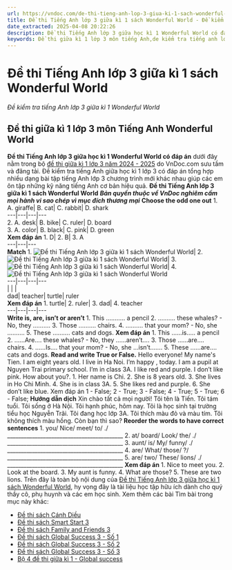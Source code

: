 ```yaml
---
url: https://vndoc.com/de-thi-tieng-anh-lop-3-giua-ki-1-sach-wonderful-world-279146
title: Đề thi Tiếng Anh lớp 3 giữa kì 1 sách Wonderful World - Đề kiểm tra tiếng Anh lớp 3 giữa kì 1 Wonderful World - VnDoc.com
date_extracted: 2025-04-08 20:22:26
description: Đề thi Tiếng Anh lớp 3 giữa học kì 1 Wonderful World có đáp án được biên tập bám sát chương trình SGK tiếng Anh lớp 3 Unit 0 - Unit 3 giúp các em ôn tập Từ vựng - Ngữ pháp tiếng Anh trọng tâm lớp 3 hiệu quả.
keywords: Đề thi giữa kì 1 lớp 3 môn tiếng Anh,de kiểm tra tiếng anh lớp 3 giữa kì 1,đề thi tiếng anh lớp 3 giữa học kì 1,bài kiểm tra tiếng anh lớp 3 giữa kì 1,đề thi giữa học kì 1 môn tiếng anh lớp 3,đề kiểm tra giữa kì 1 tiếng anh lớp 3,đề thi giữa kì 1 môn tiếng anh lớp 3,Đề kiểm tra giữa học kì 1 môn tiếng Anh lớp 3,Đề thi Tiếng Anh lớp 3 giữa học kì 1 wonderful world,Đề kiểm tra tiếng Anh lớp 3 giữa kì 1 wonderful world
---
```


# Đề thi Tiếng Anh lớp 3 giữa kì 1 sách Wonderful World
 _Đề kiểm tra tiếng Anh lớp 3 giữa kì 1 Wonderful World_
## **Đề thi giữa kì 1 lớp 3 môn Tiếng Anh Wonderful World**
**Đề thi Tiếng Anh lớp 3 giữa học kì 1 Wonderful World có đáp án** dưới đây nằm trong bộ [đề thi giữa kì 1 lớp 3 năm 2024 - 2025](<https://vndoc.com/de-thi-giua-ki-1-lop3>) do VnDoc.com sưu tầm và đăng tải. Đề kiểm tra tiếng Anh giữa học kì 1 lớp 3 có đáp án tổng hợp nhiều dạng bài tập tiếng Anh lớp 3 chương trình mới khác nhau giúp các em ôn tập những kỹ năng tiếng Anh cơ bản hiệu quả.
**Đề thi Tiếng Anh lớp 3 giữa kì 1 sách Wonderful World**
 _**Bản quyền thuộc về VnDoc nghiêm cấm mọi hành vi sao chép vì mục đích thương mại**_
**Choose the odd one out**
1\. A. giraffe| B. cat| C. rabbit| D. shark  
---|---|---|---  
2\. A. desk| B. bike| C. ruler| D. board  
3\. A. color| B. black| C. pink| D. green  
**Xem đáp án**
1\. D| 2\. B| 3\. A  
---|---|---  
**Match**
1\. ![Đề thi Tiếng Anh lớp 3 giữa kì 1 sách Wonderful World](https://i.vdoc.vn/data/image/2022/10/25/de-thi-tieng-anh-lop-3-giua-ki-1-sach-wonderful-world-1.jpg)| 2\. ![Đề thi Tiếng Anh lớp 3 giữa kì 1 sách Wonderful World](https://i.vdoc.vn/data/image/2022/10/25/de-thi-tieng-anh-lop-3-giua-ki-1-sach-wonderful-world-2.jpg)| 3\. ![Đề thi Tiếng Anh lớp 3 giữa kì 1 sách Wonderful World](https://i.vdoc.vn/data/image/2022/10/25/de-thi-tieng-anh-lop-3-giua-ki-1-sach-wonderful-world-3.jpg)| 4\. ![Đề thi Tiếng Anh lớp 3 giữa kì 1 sách Wonderful World](https://i.vdoc.vn/data/image/2022/10/25/de-thi-tieng-anh-lop-3-giua-ki-1-sach-wonderful-world-4.png)  
---|---|---|---  
| | |   
dad| teacher| turtle| ruler  
**Xem đáp án**
1\. turtle| 2\. ruler| 3\. dad| 4\. teacher  
---|---|---|---  
**Write is, are, isn’t or aren’t**
1\. This ……….. a pencil
2\. ………. these whales? - No, they ……….
3\. Those ………. chairs.
4\. ………. that your mom? - No, she ……….
5\. These ………. cats and dogs.
**Xem đáp án**
1\. This ……is….. a pencil
2\. ……Are…. these whales? - No, they ……aren’t….
3\. Those ……are…. chairs.
4\. ……Is…. that your mom? - No, she …isn’t…….
5\. These ……are…. cats and dogs.
**Read and write True or False.**
Hello everyone\! My name's Tien. I am eight years old. I live in Ha Noi. I’m happy , today. I am a pupil at Nguyen Trai primary school. I’m in class 3A. I like red and purple. I don’t like pink. How about you?.
1\. Her name is Chi.
2\. She is 8 years old.
3\. She lives in Ho Chi Minh.
4\. She is in class 3A.
5\. She likes red and purple.
6\. She don’t like blue.
Xem đáp án
1 - False; 2 - True; 3 - False; 4 - True; 5 - True; 6 - False;
**Hướng dẫn dịch**
Xin chào tất cả mọi người\! Tôi tên là Tiến. Tôi tám tuổi. Tôi sống ở Hà Nội. Tôi hạnh phúc, hôm nay. Tôi là học sinh tại trường tiểu học Nguyễn Trãi. Tôi đang học lớp 3A. Tôi thích màu đỏ và màu tím. Tôi không thích màu hồng. Còn bạn thì sao?
**Reorder the words to have correct sentences**
1\. you/ Nice/ meet/ to/ ./
\_\_\_\_\_\_\_\_\_\_\_\_\_\_\_\_\_\_\_\_\_\_\_\_\_\_\_\_\_\_\_\_\_\_\_\_\_\_\_\_\_\_
2\. at/ board/ Look/ the/ ./
\_\_\_\_\_\_\_\_\_\_\_\_\_\_\_\_\_\_\_\_\_\_\_\_\_\_\_\_\_\_\_\_\_\_\_\_\_\_\_\_\_\_
3\. aunt/ is/ My/ funny/ ./
\_\_\_\_\_\_\_\_\_\_\_\_\_\_\_\_\_\_\_\_\_\_\_\_\_\_\_\_\_\_\_\_\_\_\_\_\_\_\_\_\_\_
4\. are/ What/ those/ ?/
\_\_\_\_\_\_\_\_\_\_\_\_\_\_\_\_\_\_\_\_\_\_\_\_\_\_\_\_\_\_\_\_\_\_\_\_\_\_\_\_\_\_
5\. are/ two/ These/ lions/ ./
\_\_\_\_\_\_\_\_\_\_\_\_\_\_\_\_\_\_\_\_\_\_\_\_\_\_\_\_\_\_\_\_\_\_\_\_\_\_\_\_\_\_
**Xem đáp án**
1\. Nice to meet you.
2\. Look at the board.
3\. My aunt is funny.
4\. What are those?
5\. These are two lions.
Trên đây là toàn bộ nội dung của [Đề thi Tiếng Anh lớp 3 giữa học kì 1 sách Wonderful World](<https://vndoc.com/de-thi-tieng-anh-lop-3-giua-ki-1-sach-wonderful-world-279146>), hy vọng đây là tài liệu học tập hữu ích dành cho quý thầy cô, phụ huynh và các em học sinh.
Xem thêm các bài Tìm bài trong mục này khác:
  * [Đề thi sách Cánh Diều](</de-thi-tieng-anh-lop-3-giua-hoc-ki-1-sach-canh-dieu-279919>)
  * [Đề thi sách Smart Start 3](</de-thi-tieng-anh-lop-3-giua-hoc-ki-1-smart-start-278255>)
  * [Đề thi sách Family and Friends 3](</de-thi-tieng-anh-lop-3-giua-hoc-ki-1-sach-family-and-friends-278810>)
  * [Đề thi sách Global Success 3 - Số 1](</de-thi-tieng-anh-lop-3-giua-hoc-ki-1-sach-global-success-278040>)
  * [Đề thi sách Global Success 3 - Số 2](</de-thi-giua-ki-1-lop-3-mon-tieng-anh-global-success-306621>)
  * [Đề thi sách Global Success 3 - Số 3](</de-thi-giua-ki-1-tieng-anh-3-global-success-303520>)
  * [Bộ 4 đề thi giữa kì 1 - Global success](</bo-de-thi-tieng-anh-giua-hoc-ki-1-lop-3-sach-global-success-307666>)

